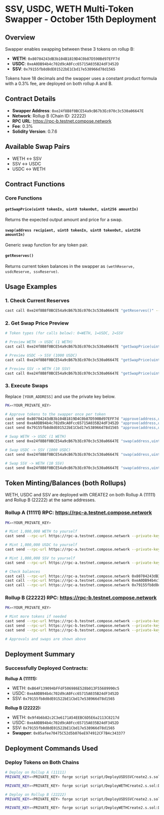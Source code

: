 # SSV, USDC, WETH Multi-Token Swapper - October 15th Deployment

## Overview

Swapper enables swapping between these 3 tokens on rollup B:
- **WETH**: `0x80704243dB3b104B1819D4C0b87D590Bd97EFF7d`
- **USDC**: `0xeA0DB94b4c702d9cA0Fcc65715A035B24dF3452D`
- **SSV**: `0x79155fb8d8dE01522bE1Cbd17e538966d78d1565`

Tokens have 18 decimals and the swapper uses a constant product formula with a 0.3% fee, are deployed on both rollup A and B.

## Contract Details

- **Swapper Address**: `0xe24f8B8f0BCE54a9cB67b3Ec070c3c530a06647E`
- **Network**: Rollup B (Chain ID: 22222)
- **RPC URL**: https://rpc-b.testnet.compose.network
- **Fee**: 0.3%
- **Solidity Version**: 0.7.6

## Available Swap Pairs

- WETH ↔ SSV
- SSV ↔ USDC
- USDC ↔ WETH

## Contract Functions

### Core Functions

#### `getSwapPrice(uint8 tokenIn, uint8 tokenOut, uint256 amountIn)`
Returns the expected output amount and price for a swap.

#### `swap(address recipient, uint8 tokenIn, uint8 tokenOut, uint256 amountIn)`
Generic swap function for any token pair.

#### `getReserves()`
Returns current token balances in the swapper as `(wethReserve, usdcReserve, ssvReserve)`.

## Usage Examples

### 1. Check Current Reserves

```bash
cast call 0xe24f8B8f0BCE54a9cB67b3Ec070c3c530a06647E "getReserves()" --rpc-url https://rpc-b.testnet.compose.network
```

### 2. Get Swap Price Preview

```bash
# Token types (for calls below): 0=WETH, 1=USDC, 2=SSV

# Preview WETH -> USDC (1 WETH)
cast call 0xe24f8B8f0BCE54a9cB67b3Ec070c3c530a06647E "getSwapPrice(uint8,uint8,uint256)" 0 1 1000000000000000000 --rpc-url https://rpc-b.testnet.compose.network

# Preview USDC -> SSV (1000 USDC)
cast call 0xe24f8B8f0BCE54a9cB67b3Ec070c3c530a06647E "getSwapPrice(uint8,uint8,uint256)" 1 2 1000000000000000000000 --rpc-url https://rpc-b.testnet.compose.network

# Preview SSV -> WETH (10 SSV)
cast call 0xe24f8B8f0BCE54a9cB67b3Ec070c3c530a06647E "getSwapPrice(uint8,uint8,uint256)" 2 0 10000000000000000000 --rpc-url https://rpc-b.testnet.compose.network
```

### 3. Execute Swaps

Replace `[YOUR_ADDRESS]` and use the private key below.

```bash
PK=<YOUR_PRIVATE_KEY>

# Approve tokens to the swapper once per token
cast send 0x80704243dB3b104B1819D4C0b87D590Bd97EFF7d "approve(address,uint256)" 0xe24f8B8f0BCE54a9cB67b3Ec070c3c530a06647E 1000000000000000000000000 --rpc-url https://rpc-b.testnet.compose.network --private-key $PK
cast send 0xeA0DB94b4c702d9cA0Fcc65715A035B24dF3452D "approve(address,uint256)" 0xe24f8B8f0BCE54a9cB67b3Ec070c3c530a06647E 1000000000000000000000000 --rpc-url https://rpc-b.testnet.compose.network --private-key $PK
cast send 0x79155fb8d8dE01522bE1Cbd17e538966d78d1565 "approve(address,uint256)" 0xe24f8B8f0BCE54a9cB67b3Ec070c3c530a06647E 1000000000000000000000000 --rpc-url https://rpc-b.testnet.compose.network --private-key $PK

# Swap WETH -> USDC (1 WETH)
cast send 0xe24f8B8f0BCE54a9cB67b3Ec070c3c530a06647E "swap(address,uint8,uint8,uint256)" [YOUR_ADDRESS] 0 1 1000000000000000000 --rpc-url https://rpc-b.testnet.compose.network --private-key $PK

# Swap USDC -> SSV (1000 USDC)
cast send 0xe24f8B8f0BCE54a9cB67b3Ec070c3c530a06647E "swap(address,uint8,uint8,uint256)" [YOUR_ADDRESS] 1 2 1000000000000000000000 --rpc-url https://rpc-b.testnet.compose.network --private-key $PK

# Swap SSV -> WETH (10 SSV)
cast send 0xe24f8B8f0BCE54a9cB67b3Ec070c3c530a06647E "swap(address,uint8,uint8,uint256)" [YOUR_ADDRESS] 2 0 10000000000000000000 --rpc-url https://rpc-b.testnet.compose.network --private-key $PK
```

## Token Minting/Balances (both Rollups)

WETH, USDC and SSV are deployed with CREATE2 on both Rollup A (11111) and Rollup B (22222) at the same addresses.

### Rollup A (11111) RPC: https://rpc-a.testnet.compose.network

```bash
PK=<YOUR_PRIVATE_KEY>

# Mint 1,000,000 WETH to yourself
cast send --rpc-url https://rpc-a.testnet.compose.network --private-key $PK 0x80704243dB3b104B1819D4C0b87D590Bd97EFF7d "mint(address,uint256)" [YOUR_ADDRESS] 1000000000000000000000000

# Mint 1,000,000 USDC to yourself
cast send --rpc-url https://rpc-a.testnet.compose.network --private-key $PK 0xeA0DB94b4c702d9cA0Fcc65715A035B24dF3452D "mint(address,uint256)" [YOUR_ADDRESS] 1000000000000000000000000

# Mint 1,000,000 SSV to yourself
cast send --rpc-url https://rpc-a.testnet.compose.network --private-key $PK 0x79155fb8d8dE01522bE1Cbd17e538966d78d1565 "mint(address,uint256)" [YOUR_ADDRESS] 1000000000000000000000000

# Check balances
cast call --rpc-url https://rpc-a.testnet.compose.network 0x80704243dB3b104B1819D4C0b87D590Bd97EFF7d "balanceOf(address)" [YOUR_ADDRESS]
cast call --rpc-url https://rpc-a.testnet.compose.network 0xeA0DB94b4c702d9cA0Fcc65715A035B24dF3452D "balanceOf(address)" [YOUR_ADDRESS]
cast call --rpc-url https://rpc-a.testnet.compose.network 0x79155fb8d8dE01522bE1Cbd17e538966d78d1565 "balanceOf(address)" [YOUR_ADDRESS]
```

### Rollup B (22222) RPC: https://rpc-b.testnet.compose.network

```bash
PK=<YOUR_PRIVATE_KEY>

# Mint more tokens if needed
cast send --rpc-url https://rpc-b.testnet.compose.network --private-key $PK 0x80704243dB3b104B1819D4C0b87D590Bd97EFF7d "mint(address,uint256)" [YOUR_ADDRESS] 1000000000000000000000000
cast send --rpc-url https://rpc-b.testnet.compose.network --private-key $PK 0xeA0DB94b4c702d9cA0Fcc65715A035B24dF3452D "mint(address,uint256)" [YOUR_ADDRESS] 1000000000000000000000000
cast send --rpc-url https://rpc-b.testnet.compose.network --private-key $PK 0x79155fb8d8dE01522bE1Cbd17e538966d78d1565 "mint(address,uint256)" [YOUR_ADDRESS] 1000000000000000000000000

# Approvals and swaps are shown above
```

## Deployment Summary

### Successfully Deployed Contracts:

**Rollup A (11111):**
- WETH: `0xB64F139094bFFdF506986E528b013F55689990c5` 
- USDC: `0xeA0DB94b4c702d9cA0Fcc65715A035B24dF3452D`
- SSV: `0x79155fb8d8dE01522bE1Cbd17e538966d78d1565`

**Rollup B (22222):**
- WETH: `0x9f4b6b82c2C3e6171A54EEBC6D5E6a2113C8217d` 
- USDC: `0xeA0DB94b4c702d9cA0Fcc65715A035B24dF3452D`
- SSV: `0x79155fb8d8dE01522bE1Cbd17e538966d78d1565`
- **Swapper**: `0x05afee70475C52d5b076eE974912CF7B4c343377` 


## Deployment Commands Used

### Deploy Tokens on Both Chains

```bash
# Deploy on Rollup A (11111)
PRIVATE_KEY=<PRIVATE_KEY> forge script script/DeployUSDSSVCreate2.s.sol:DeployUSDSSVCreate2 --rpc-url https://rpc-a.testnet.compose.network --broadcast --chain-id 11111

PRIVATE_KEY=<PRIVATE_KEY> forge script script/DeployWETHCreate2.s.sol:DeployWETHCreate2 --rpc-url https://rpc-a.testnet.compose.network --broadcast --chain-id 11111

# Deploy on Rollup B (22222)
PRIVATE_KEY=<PRIVATE_KEY> forge script script/DeployUSDSSVCreate2.s.sol:DeployUSDSSVCreate2 --rpc-url https://rpc-b.testnet.compose.network --broadcast --chain-id 22222

PRIVATE_KEY=<PRIVATE_KEY> forge script script/DeployWETHCreate2.s.sol:DeployWETHCreate2 --rpc-url https://rpc-b.testnet.compose.network --broadcast --chain-id 22222
```

